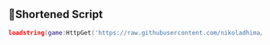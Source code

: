 ## 🔌Shortened Script
```lua
loadstring(game:HttpGet('https://raw.githubusercontent.com/nikoladhima/Forsaken-Hub/refs/heads/main/ForsakenHub-Script.lua'))()
```
<br/>
